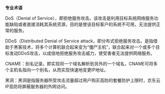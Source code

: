 **专业术语**

DoS（Denial of Service），即拒绝服务攻击。该攻击是利用目标系统网络服务功能缺陷或者直接消耗其系统资源，目的是使该目标客户的系统不可用，无法提供正常的服务。

DDoS（Distributed Denial of Service attack，即分布式拒绝服务攻击。是指借助于黑客技术，将多个计算机联合起来变为“僵尸主机”，联合起来对一个或多个目标发动DDoS攻击，以成倍地拒绝服务攻击威力，使受害者无法提供网络服务。

CNAME：别名记录。即实现将一个域名解析到另外的一个域名，CNAME可将多个主机名指向一个别名，从而实现快速地变更IP地址。

黑洞：黑洞是指服务器所受攻击流量超过用户购买高防的套餐防护上限时，京东云IP高防将屏蔽服务器的外网访问。